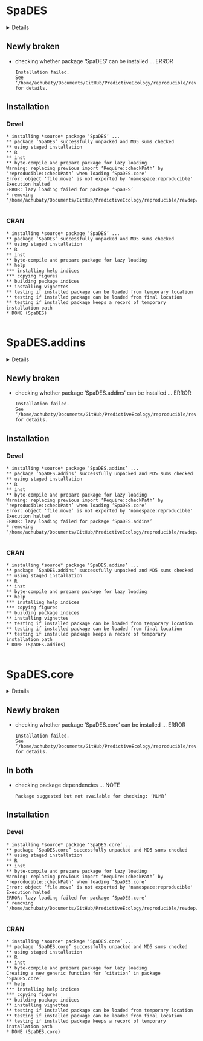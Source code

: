 # SpaDES

<details>

* Version: 2.0.9
* GitHub: https://github.com/PredictiveEcology/SpaDES
* Source code: https://github.com/cran/SpaDES
* Date/Publication: 2022-08-19 21:30:12 UTC
* Number of recursive dependencies: 118

Run `revdepcheck::revdep_details(, "SpaDES")` for more info

</details>

## Newly broken

*   checking whether package ‘SpaDES’ can be installed ... ERROR
    ```
    Installation failed.
    See ‘/home/achubaty/Documents/GitHub/PredictiveEcology/reproducible/revdep/checks/SpaDES/new/SpaDES.Rcheck/00install.out’ for details.
    ```

## Installation

### Devel

```
* installing *source* package ‘SpaDES’ ...
** package ‘SpaDES’ successfully unpacked and MD5 sums checked
** using staged installation
** R
** inst
** byte-compile and prepare package for lazy loading
Warning: replacing previous import ‘Require::checkPath’ by ‘reproducible::checkPath’ when loading ‘SpaDES.core’
Error: object ‘file.move’ is not exported by 'namespace:reproducible'
Execution halted
ERROR: lazy loading failed for package ‘SpaDES’
* removing ‘/home/achubaty/Documents/GitHub/PredictiveEcology/reproducible/revdep/checks/SpaDES/new/SpaDES.Rcheck/SpaDES’


```
### CRAN

```
* installing *source* package ‘SpaDES’ ...
** package ‘SpaDES’ successfully unpacked and MD5 sums checked
** using staged installation
** R
** inst
** byte-compile and prepare package for lazy loading
** help
*** installing help indices
*** copying figures
** building package indices
** installing vignettes
** testing if installed package can be loaded from temporary location
** testing if installed package can be loaded from final location
** testing if installed package keeps a record of temporary installation path
* DONE (SpaDES)


```
# SpaDES.addins

<details>

* Version: 0.1.4
* GitHub: https://github.com/PredictiveEcology/SpaDES.addins
* Source code: https://github.com/cran/SpaDES.addins
* Date/Publication: 2022-08-19 21:50:02 UTC
* Number of recursive dependencies: 112

Run `revdepcheck::revdep_details(, "SpaDES.addins")` for more info

</details>

## Newly broken

*   checking whether package ‘SpaDES.addins’ can be installed ... ERROR
    ```
    Installation failed.
    See ‘/home/achubaty/Documents/GitHub/PredictiveEcology/reproducible/revdep/checks/SpaDES.addins/new/SpaDES.addins.Rcheck/00install.out’ for details.
    ```

## Installation

### Devel

```
* installing *source* package ‘SpaDES.addins’ ...
** package ‘SpaDES.addins’ successfully unpacked and MD5 sums checked
** using staged installation
** R
** inst
** byte-compile and prepare package for lazy loading
Warning: replacing previous import ‘Require::checkPath’ by ‘reproducible::checkPath’ when loading ‘SpaDES.core’
Error: object ‘file.move’ is not exported by 'namespace:reproducible'
Execution halted
ERROR: lazy loading failed for package ‘SpaDES.addins’
* removing ‘/home/achubaty/Documents/GitHub/PredictiveEcology/reproducible/revdep/checks/SpaDES.addins/new/SpaDES.addins.Rcheck/SpaDES.addins’


```
### CRAN

```
* installing *source* package ‘SpaDES.addins’ ...
** package ‘SpaDES.addins’ successfully unpacked and MD5 sums checked
** using staged installation
** R
** inst
** byte-compile and prepare package for lazy loading
** help
*** installing help indices
*** copying figures
** building package indices
** installing vignettes
** testing if installed package can be loaded from temporary location
** testing if installed package can be loaded from final location
** testing if installed package keeps a record of temporary installation path
* DONE (SpaDES.addins)


```
# SpaDES.core

<details>

* Version: 1.1.0
* GitHub: https://github.com/PredictiveEcology/SpaDES.core
* Source code: https://github.com/cran/SpaDES.core
* Date/Publication: 2022-08-19 13:20:05 UTC
* Number of recursive dependencies: 141

Run `revdepcheck::revdep_details(, "SpaDES.core")` for more info

</details>

## Newly broken

*   checking whether package ‘SpaDES.core’ can be installed ... ERROR
    ```
    Installation failed.
    See ‘/home/achubaty/Documents/GitHub/PredictiveEcology/reproducible/revdep/checks/SpaDES.core/new/SpaDES.core.Rcheck/00install.out’ for details.
    ```

## In both

*   checking package dependencies ... NOTE
    ```
    Package suggested but not available for checking: ‘NLMR’
    ```

## Installation

### Devel

```
* installing *source* package ‘SpaDES.core’ ...
** package ‘SpaDES.core’ successfully unpacked and MD5 sums checked
** using staged installation
** R
** inst
** byte-compile and prepare package for lazy loading
Warning: replacing previous import ‘Require::checkPath’ by ‘reproducible::checkPath’ when loading ‘SpaDES.core’
Error: object ‘file.move’ is not exported by 'namespace:reproducible'
Execution halted
ERROR: lazy loading failed for package ‘SpaDES.core’
* removing ‘/home/achubaty/Documents/GitHub/PredictiveEcology/reproducible/revdep/checks/SpaDES.core/new/SpaDES.core.Rcheck/SpaDES.core’


```
### CRAN

```
* installing *source* package ‘SpaDES.core’ ...
** package ‘SpaDES.core’ successfully unpacked and MD5 sums checked
** using staged installation
** R
** inst
** byte-compile and prepare package for lazy loading
Creating a new generic function for ‘citation’ in package ‘SpaDES.core’
** help
*** installing help indices
*** copying figures
** building package indices
** installing vignettes
** testing if installed package can be loaded from temporary location
** testing if installed package can be loaded from final location
** testing if installed package keeps a record of temporary installation path
* DONE (SpaDES.core)


```
